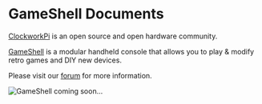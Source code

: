 # GameShell Documents

[ClockworkPi](https://www.clockworkpi.com/) is an open source and open hardware community. 

[GameShell](https://www.clockworkpi.com/) is a modular handheld console that allows you to play & modify retro games and DIY new devices.

Please visit our [forum](https://forum.clockworkpi.com/) for more information.

![GameShell coming soon...](https://raw.githubusercontent.com/clockworkpi/GameShellDocs/master/coming%20soon.png)
